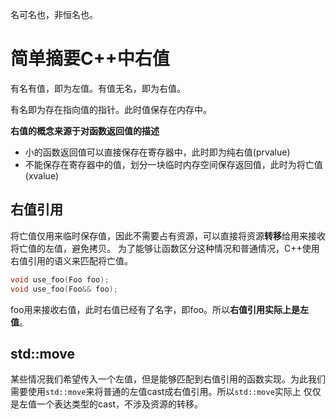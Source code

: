名可名也，非恒名也。

# 简单摘要C++中右值

有名有值，即为左值。有值无名，即为右值。

有名即为存在指向值的指针。此时值保存在内存中。

**右值的概念来源于对函数返回值的描述**
- 小的函数返回值可以直接保存在寄存器中，此时即为纯右值(prvalue)
- 不能保存在寄存器中的值，划分一块临时内存空间保存返回值，此时为将亡值(xvalue)

## 右值引用

将亡值仅用来临时保存值，因此不需要占有资源，可以直接将资源**转移**给用来接收将亡值的左值，避免拷贝。
为了能够让函数区分这种情况和普通情况，C++使用右值引用的语义来匹配将亡值。

```cpp
void use_foo(Foo foo);
void use_foo(Foo&& foo);
```

foo用来接收右值，此时右值已经有了名字，即foo。所以**右值引用实际上是左值**。

## std::move

某些情况我们希望传入一个左值，但是能够匹配到右值引用的函数实现。为此我们
需要使用`std::move`来将普通的左值cast成右值引用。所以`std::move`实际上
仅仅是左值一个表达类型的cast，不涉及资源的转移。